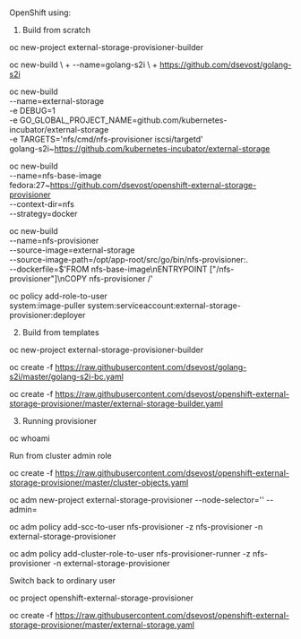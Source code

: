 #
#
#

OpenShift using:

1. Build from scratch

oc new-project external-storage-provisioner-builder

oc new-build \ +
    --name=golang-s2i \ +
    https://github.com/dsevost/golang-s2i

oc new-build \
    --name=external-storage \
    -e DEBUG=1 \
    -e GO_GLOBAL_PROJECT_NAME=github.com/kubernetes-incubator/external-storage \
    -e TARGETS='nfs/cmd/nfs-provisioner iscsi/targetd' \
    golang-s2i~https://github.com/kubernetes-incubator/external-storage

oc new-build \
    --name=nfs-base-image \
    fedora:27~https://github.com/dsevost/openshift-external-storage-provisioner \
    --context-dir=nfs \
    --strategy=docker

oc new-build \
    --name=nfs-provisioner \
    --source-image=external-storage \
    --source-image-path=/opt/app-root/src/go/bin/nfs-provisioner:. \
    --dockerfile=$'FROM nfs-base-image\nENTRYPOINT ["/nfs-provisioner"]\nCOPY nfs-provisioner /'

oc policy add-role-to-user \
    system:image-puller system:serviceaccount:external-storage-provisioner:deployer

2. Build from templates

oc new-project external-storage-provisioner-builder

oc create -f https://raw.githubusercontent.com/dsevost/golang-s2i/master/golang-s2i-bc.yaml

oc create -f https://raw.githubusercontent.com/dsevost/openshift-external-storage-provisioner/master/external-storage-builder.yaml


3. Running provisioner

oc whoami

Run from cluster admin role

oc create -f https://raw.githubusercontent.com/dsevost/openshift-external-storage-provisioner/master/cluster-objects.yaml

oc adm new-project external-storage-provisioner --node-selector='' --admin=<output of previously oc whoami>

oc adm policy add-scc-to-user nfs-provisioner -z nfs-provisioner -n external-storage-provisioner

oc adm policy add-cluster-role-to-user nfs-provisioner-runner -z nfs-provisioner -n external-storage-provisioner


Switch back to ordinary user

oc project openshift-external-storage-provisioner

oc create -f https://raw.githubusercontent.com/dsevost/openshift-external-storage-provisioner/master/external-storage.yaml

